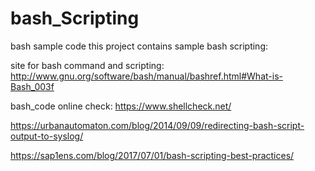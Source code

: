 # bash_Scripting
bash sample code
this project contains sample bash scripting: 

site for bash command and scripting:
http://www.gnu.org/software/bash/manual/bashref.html#What-is-Bash_003f

bash_code online check: https://www.shellcheck.net/

https://urbanautomaton.com/blog/2014/09/09/redirecting-bash-script-output-to-syslog/

https://sap1ens.com/blog/2017/07/01/bash-scripting-best-practices/
